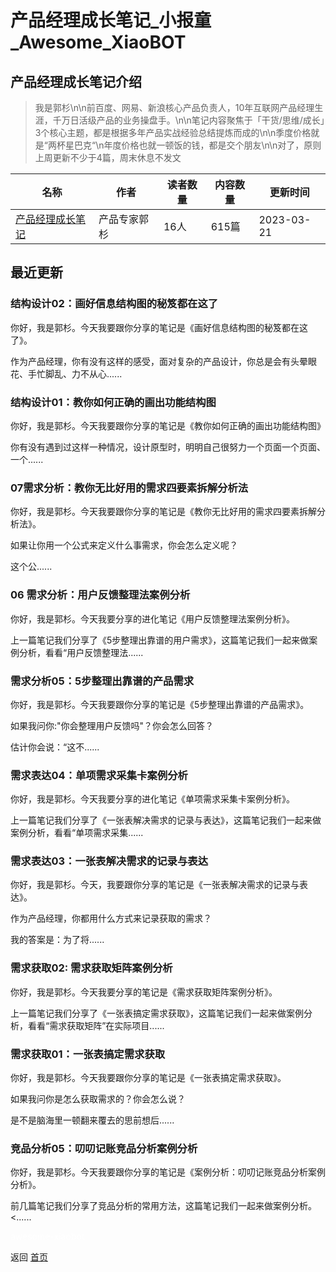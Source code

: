 # 产品经理成长笔记_小报童_Awesome_XiaoBOT

## 产品经理成长笔记介绍
> 我是郭杉\n\n前百度、网易、新浪核心产品负责人，10年互联网产品经理生涯，千万日活级产品的业务操盘手。\n\n笔记内容聚焦于「干货/思维/成长」3个核心主题，都是根据多年产品实战经验总结提炼而成的\n\n季度价格就是“两杯星巴克“\n年度价格也就一顿饭的钱，都是交个朋友\n\n对了，原则上周更新不少于4篇，周末休息不发文  
  


|名称|作者|读者数量|内容数量|更新时间|
|---|---|---|---|---|
|[产品经理成长笔记](https://xiaobot.net/p/PMBJ?refer=9c3f1c95-a052-465a-9902-f6d75080262a)|产品专家郭杉|16人|615篇|2023-03-21|

## 最近更新
### 结构设计02：画好信息结构图的秘笈都在这了

你好，我是郭杉。今天我要跟你分享的笔记是《画好信息结构图的秘笈都在这了》。

作为产品经理，你有没有这样的感受，面对复杂的产品设计，你总是会有头晕眼花、手忙脚乱、力不从心......

### 结构设计01：教你如何正确的画出功能结构图

你好，我是郭杉。今天我要跟你分享的笔记是《教你如何正确的画出功能结构图》

你有没有遇到过这样一种情况，设计原型时，明明自己很努力一个页面一个页面、一个......

### 07需求分析：教你无比好用的需求四要素拆解分析法

你好，我是郭杉。今天我要跟你分享的笔记是《教你无比好用的需求四要素拆解分析法》。

如果让你用一个公式来定义什么事需求，你会怎么定义呢？

这个公......

### 06 需求分析：用户反馈整理法案例分析

你好，我是郭杉。今天我要分享的进化笔记《用户反馈整理法案例分析》。

上一篇笔记我们分享了《5步整理出靠谱的用户需求》，这篇笔记我们一起来做案例分析，看看“用户反馈整理法......

### 需求分析05：5步整理出靠谱的产品需求

你好，我是郭杉。今天我要跟你分享的笔记是《5步整理出靠谱的产品需求》。

如果我问你:"你会整理用户反馈吗"？你会怎么回答？

估计你会说：“这不......

### 需求表达04：单项需求采集卡案例分析

你好，我是郭杉。今天我要分享的进化笔记《单项需求采集卡案例分析》。

上一篇笔记我们分享了《一张表解决需求的记录与表达》，这篇笔记我们一起来做案例分析，看看“单项需求采集......

### 需求表达03：一张表解决需求的记录与表达

你好，我是郭杉。今天，我要跟你分享的笔记是《一张表解决需求的记录与表达》。

作为产品经理，你都用什么方式来记录获取的需求？

我的答案是：为了将......

### 需求获取02: 需求获取矩阵案例分析

你好，我是郭杉。今天我要分享的笔记是《需求获取矩阵案例分析》。

上一篇笔记我们分享了《一张表搞定需求获取》，这篇笔记我们一起来做案例分析，看看“需求获取矩阵”在实际项目......

### 需求获取01：一张表搞定需求获取

你好，我是郭杉。今天我要跟你分享的笔记是《一张表搞定需求获取》。

如果我问你是怎么获取需求的？你会怎么说？

是不是脑海里一顿翻来覆去的思前想后......

### 竞品分析05：叨叨记账竞品分析案例分析

你好，我是郭杉。今天我要跟你分享的笔记是《案例分析：叨叨记账竞品分析案例分析》。

前几篇笔记我们分享了竞品分析的常用方法，这篇笔记我们一起来做案例分析。<......


<a href="https://github.com/Reno9527/awesome-xiaobot" style="color: white; text-decoration: none;">awesome-xiaobot</a>

返回 [首页](../README.md)
